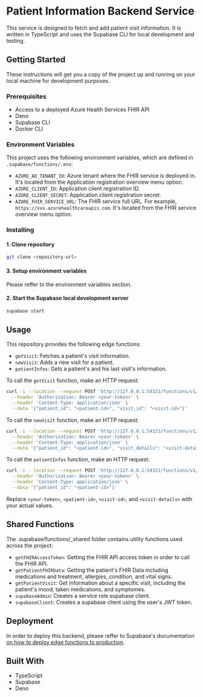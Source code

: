 # Patient Information Backend Service

This service is designed to fetch and add patient visit information. It is written in TypeScript and uses the Supabase CLI for local development and testing.

## Getting Started

These instructions will get you a copy of the project up and running on your local machine for development purposes.

### Prerequisites

- Access to a deployed Azure Health Services FHIR API
- Deno
- Supabase CLI
- Docker CLI

### Environment Variables

This project uses the following environment variables, which are defined in `.supabase/functions/.env`:

- `AZURE_AD_TENANT_ID`: Azure tenant where the FHIR service is deployed in. It's located from the Application registration overview menu option.
- `AZURE_CLIENT_ID`: Application client registration ID.
- `AZURE_CLIENT_SECRET`: Application client registration secret.
- `AZURE_FHIR_SERVICE_URL`: The FHIR service full URL. For example, `https://xxx.azurehealthcareapis.com`. It's located from the FHIR service overview menu option.

### Installing

#### 1. Clone repository
```bash
git clone <repository-url>
```

#### 3. Setup environment variables
Please reffer to the environment variables section.

#### 2. Start the Supabase local development server
```bash
supabase start
```

## Usage
This repository provides the following edge functions:

- `getVisit`: Fetches a patient's visit information.
- `newVisit`: Adds a new visit for a patient.
- `patientInfos`: Gets a patient's and his last visit's information.

To call the `getVisit` function, make an HTTP request:
```bash
curl -i --location --request POST 'http://127.0.0.1:54321/functions/v1/getVisit' \
  --header 'Authorization: Bearer <your-token>' \
  --header 'Content-Type: application/json' \
  --data '{"patient_id": "<patient-id>", "visit_id": "<visit-id>"}'
```

To call the `newVisit` function, make an HTTP request:
```bash
curl -i --location --request POST 'http://127.0.0.1:54321/functions/v1/newVisit' \
  --header 'Authorization: Bearer <your-token>' \
  --header 'Content-Type: application/json' \
  --data '{"patient_id": "<patient-id>", "visit_details": "<visit-details>"}'
```

To call the `patientInfos` function, make an HTTP request:
```bash
curl -i --location --request POST 'http://127.0.0.1:54321/functions/v1/patientInfos' \
  --header 'Authorization: Bearer <your-token>' \
  --header 'Content-Type: application/json' \
  --data '{"patient_id": "<patient-id>"}'
```

Replace `<your-token>`, `<patient-id>`, `<visit-id>`, and `<visit-details>` with your actual values.

## Shared Functions
The .supabase/functions/_shared folder contains utility functions used across the project:

- `getFHIRAccessToken`: Getting the FHIR API access token in order to call the FHIR API.
- `getPatientFHIRData`: Getting the patient's FHIR Data including medications and treatment, allergies, condition, and vital signs.
- `getPatientVisit`: Get information about a specific visit, including the patient's mood, taken medications, and symptomes.
- `supabaseAdmin`: Creates a service role supabase client.
- `supabaseClient`: Creates a supabase client using the user's JWT token.

## Deployment

In order to deploy this backend, please reffer to Supabase's documentation [on how to deploy edge functions to production](https://supabase.com/docs/guides/functions/deploy).

## Built With
- TypeScript
- Supabase
- Deno